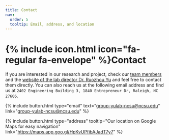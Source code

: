 ```yaml
---
title: Contact
nav:
  order: 5
  tooltip: Email, address, and location
---
```


# {% include icon.html icon="fa-regular fa-envelope" %}Contact

If you are interested in our research and project, check our [team members](/people) and the [website of the lab director Dr. Ruozhou Yu](https://ruozhouy.github.io/) and feel free to contact them directly. You can also reach us at the following email address and find us at `2402 Engineering Building 3, 1840 Entrepreneur Dr, Raleigh, NC 27606`.

{%
  include button.html
  type="email"
  text="group-yulab-ncsu@ncsu.edu"
  link="group-yulab-ncsu@ncsu.edu"
%}
<!-- {%
  include button.html
  type="phone"
  text="(555) 867-5309"
  link="+1-555-867-5309"
%} -->
{%
  include button.html
  type="address"
  tooltip="Our location on Google Maps for easy navigation"
  link="https://maps.app.goo.gl/HpKvUPfibAJadT7y7"
%}